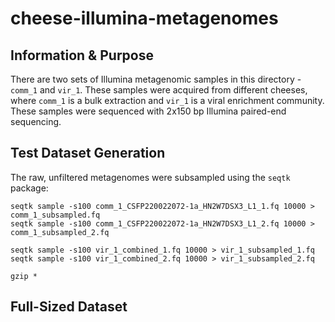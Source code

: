 # cheese-illumina-metagenomes

## Information & Purpose
There are two sets of Illumina metagenomic samples in this directory - `comm_1` and `vir_1`. These samples were acquired from different cheeses, where `comm_1` is a bulk extraction and `vir_1` is a viral enrichment community. These samples were sequenced with 2x150 bp Illumina paired-end sequencing.

## Test Dataset Generation
The raw, unfiltered metagenomes were subsampled using the `seqtk` package:

```
seqtk sample -s100 comm_1_CSFP220022072-1a_HN2W7DSX3_L1_1.fq 10000 > comm_1_subsampled.fq
seqtk sample -s100 comm_1_CSFP220022072-1a_HN2W7DSX3_L1_2.fq 10000 > comm_1_subsampled_2.fq

seqtk sample -s100 vir_1_combined_1.fq 10000 > vir_1_subsampled_1.fq
seqtk sample -s100 vir_1_combined_2.fq 10000 > vir_1_subsampled_2.fq

gzip *

```

## Full-Sized Dataset

<!-- TODO Add information about where the full-sized dataset is once it is published through pubpub/NCBI -->
